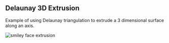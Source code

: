 Delaunay 3D Extrusion
---------------------

Example of using Delaunay triangulation to extrude a 3 dimensional surface along an axis.

![smiley face extrusion](https://raw.github.com/JamesHight/delaunay-3d-extrusion/master/example.png)

